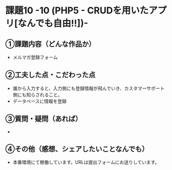 # 課題10 -10 (PHP5 - CRUDを用いたアプリ[なんでも自由!!])-

## ①課題内容（どんな作品か）
- メルマガ登録フォーム

## ②工夫した点・こだわった点
- 誰から入力すると、入力側にも登録情報が飛んでいき、カスタマーサポート側にも知らされること。
- データベースに情報を登録

## ③質問・疑問（あれば）
- 

## ④その他（感想、シェアしたいことなんでも）
- 本番環境にて稼働しています。URLは提出フォームにお送りしています。

 

